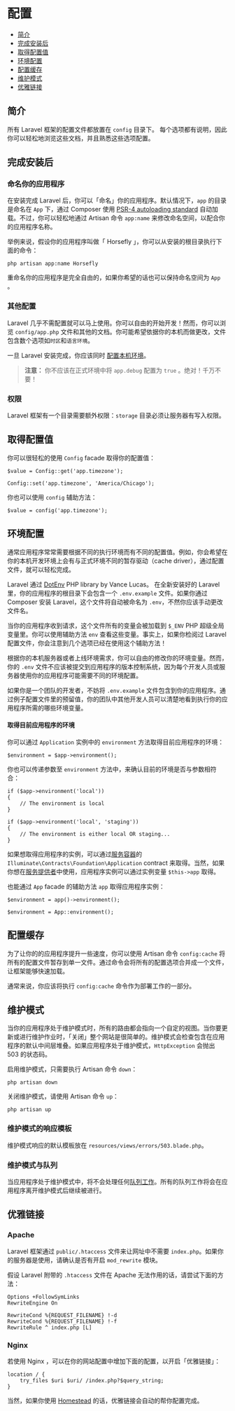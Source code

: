 # 配置

- [简介](#introduction)
- [完成安装后](#after-installation)
- [取得配置值](#accessing-configuration-values)
- [环境配置](#environment-configuration)
- [配置缓存](#configuration-caching)
- [维护模式](#maintenance-mode)
- [优雅链接](#pretty-urls)

<a name="introduction"></a>
## 简介

所有 Laravel 框架的配置文件都放置在 `config` 目录下。 每个选项都有说明，因此你可以轻松地浏览这些文档，并且熟悉这些选项配置。

<a name="after-installation"></a>
## 完成安装后

### 命名你的应用程序

在安装完成 Laravel 后，你可以「命名」你的应用程序。默认情况下，`app` 的目录是命名在 `App` 下，通过 Composer 使用 [PSR-4 autoloading standard](http://www.php-f通过ig.org/psr/psr-4/) 自动加载。不过，你可以轻松地通过 Artisan 命令 `app:name` 来修改命名空间，以配合你的应用程序名称。

举例来说，假设你的应用程序叫做「 Horsefly 」，你可以从安装的根目录执行下面的命令：

	php artisan app:name Horsefly

重命名你的应用程序是完全自由的，如果你希望的话也可以保持命名空间为 `App` 。

### 其他配置

Laravel 几乎不需配置就可以马上使用。你可以自由的开始开发！然而，你可以浏览 `config/app.php` 文件和其他的文档。你可能希望依据你的本机而做更改，文件包含数个选项如`时区`和`语言环境`。

一旦 Laravel 安装完成，你应该同时 [配置本机环境](/docs/5.0/configuration#environment-configuration)。

> **注意：** 你不应该在正式环境中将 `app.debug` 配置为 `true` 。绝对！千万不要！

<a name="permissions"></a>
### 权限

Laravel 框架有一个目录需要额外权限：`storage` 目录必须让服务器有写入权限。

<a name="accessing-configuration-values"></a>
## 取得配置值

你可以很轻松的使用 `Config` facade 取得你的配置值：

	$value = Config::get('app.timezone');

	Config::set('app.timezone', 'America/Chicago');

你也可以使用 `config` 辅助方法：

	$value = config('app.timezone');

<a name="environment-configuration"></a>
## 环境配置

通常应用程序常常需要根据不同的执行环境而有不同的配置值。例如，你会希望在你的本机开发环境上会有与正式环境不同的暂存驱动（cache driver），通过配置文件，就可以轻松完成。

Laravel 通过 [DotEnv](https://github.com/vlucas/phpdotenv) PHP library by Vance Lucas。 在全新安装好的 Laravel 里，你的应用程序的根目录下会包含一个 `.env.example` 文件。如果你通过 Composer 安装 Laravel，这个文件将自动被命名为 `.env`，不然你应该手动更改文件名。

当你的应用程序收到请求，这个文件所有的变量会被加载到 `$_ENV` PHP 超级全局变量里。你可以使用辅助方法 `env` 查看这些变量。事实上，如果你检阅过 Laravel 配置文件，你会注意到几个选项已经在使用这个辅助方法！

根据你的本机服务器或者上线环境需求，你可以自由的修改你的环境变量。然而， 你的 `.env`  文件不应该被提交到应用程序的版本控制系统，因为每个开发人员或服务器使用你的应用程序可能需要不同的环境配置。

如果你是一个团队的开发者，不妨将 `.env.example` 文件包含到你的应用程序。通过例子配置文件里的预留值，你的团队中其他开发人员可以清楚地看到执行你的应用程序所需的哪些环境变量。

#### 取得目前应用程序的环境

你可以通过 `Application` 实例中的 `environment` 方法取得目前应用程序的环境：

	$environment = $app->environment();

你也可以传递参数至 `environment` 方法中，来确认目前的环境是否与参数相符合：

	if ($app->environment('local'))
	{
		// The environment is local
	}

	if ($app->environment('local', 'staging'))
	{
		// The environment is either local OR staging...
	}

如果想取得应用程序的实例，可以通过[服务容器](/docs/5.0/container)的 `Illuminate\Contracts\Foundation\Application`  contract 来取得。当然，如果你想在[服务提供者](/docs/5.0/providers)中使用，应用程序实例可以通过实例变量 `$this->app` 取得。

也能通过 `App` facade 的辅助方法 `app` 取得应用程序实例：

	$environment = app()->environment();

	$environment = App::environment();

<a name="configuration-caching"></a>
## 配置缓存

为了让你的的应用程序提升一些速度，你可以使用 Artisan 命令 `config:cache`  将所有的配置文件暂存到单一文件。通过命令会将所有的配置选项合并成一个文件，让框架能够快速加载。

通常来说，你应该将执行 `config:cache` 命令作为部署工作的一部分。

<a name="maintenance-mode"></a>
## 维护模式

当你的应用程序处于维护模式时，所有的路由都会指向一个自定的视图。当你要更新或进行维护作业时，「关闭」整个网站是很简单的。维护模式会检查包含在应用程序的默认中间层堆叠。如果应用程序处于维护模式，`HttpException` 会抛出 503 的状态码。

启用维护模式，只需要执行 Artisan 命令 `down`：

	php artisan down

关闭维护模式，请使用 Artisan 命令 `up`：

	php artisan up

### 维护模式的响应模板

维护模式响应的默认模板放在 `resources/views/errors/503.blade.php`。

### 维护模式与队列

当应用程序处于维护模式中，将不会处理任何[队列工作](/docs/5.0/queues)。所有的队列工作将会在应用程序离开维护模式后继续被进行。

<a name="pretty-urls"></a>
## 优雅链接

### Apache

Laravel 框架通过 `public/.htaccess` 文件来让网址中不需要 `index.php`。如果你的服务器是使用，请确认是否有开启 `mod_rewrite` 模块。

假设 Laravel 附带的 `.htaccess` 文件在 Apache 无法作用的话，请尝试下面的方法：

	Options +FollowSymLinks
	RewriteEngine On

	RewriteCond %{REQUEST_FILENAME} !-d
	RewriteCond %{REQUEST_FILENAME} !-f
	RewriteRule ^ index.php [L]

### Nginx

若使用 Nginx ，可以在你的网站配置中增加下面的配置，以开启「优雅链接」：

    location / {
        try_files $uri $uri/ /index.php?$query_string;
    }

当然，如果你使用 [Homestead](/docs/5.0/homestead) 的话，优雅链接会自动的帮你配置完成。
